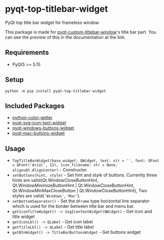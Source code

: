 # pyqt-top-titlebar-widget
PyQt top title bar widget for frameless window

This package is made for <a href="https://github.com/yjg30737/pyqt-custom-titlebar-window.git">pyqt-custom-titlebar-window</a>'s title bar part. You can see the preview of this in the documentation at the link.

## Requirements
* PyQt5 >= 5.15

## Setup
`python -m pip install pyqt-top-titlebar-widget`

## Included Packages
* <a href="https://github.com/yjg30737/python-color-getter.git">python-color-getter</a>
* <a href="https://github.com/yjg30737/pyqt-svg-icon-text-widget.git">pyqt-svg-icon-text-widget</a>
* <a href="https://github.com/yjg30737/pyqt-windows-buttons-widget.git">pyqt-windows-buttons-widget</a>
* <a href="https://github.com/yjg30737/pyqt-mac-buttons-widget.git">pyqt-mac-buttons-widget</a>

## Usage
* `TopTitleBarWidget(base_widget: QWidget, text: str = '', font: QFont = QFont('Arial', 12), icon_filename: str = None, align=Qt.AlignCenter)` - Constructor
* `setButtons(hint, style)` - Set hint and style of buttons. Currently three hints are valid(Qt.WindowCloseButtonHint, Qt.WindowMinimizeButtonHint | Qt.WindowCloseButtonHint, Qt.WindowMinMaxCloseButton | Qt.WindowCloseButtonHint),  Two styles are valid(```'Windows'```, ```'Mac'```).
* `setBottomSeparator()` - Set the `QFrame` type horizontal line separator which is used for the border between title bar and menu bar.
* `getIconTitleWidget() -> SvgIconTextWidget(QWidget)` - Get icon and title widget
* `getIconLbl() -> QLabel` - Get icon label
* `getTitleLbl() -> QLabel` - Get title label
* `getBtnWidget() -> TitleBarButtonsWidget` - Get buttons widget
